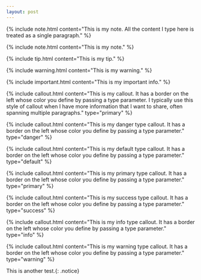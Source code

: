 ```yaml
---
layout: post
---
```


{% include note.html content="This is my note. All the content I type here is treated as a single paragraph." %}

{% include note.html content="This is my note." %}

{% include tip.html content="This is my tip." %}

{% include warning.html content="This is my warning." %}

{% include important.html content="This is my important info." %}

{% include callout.html content="This is my callout. It has a border on the left whose color you define by passing a type parameter. I typically use this style of callout when I have more information that I want to share, often spanning multiple paragraphs." type="primary" %}

{% include callout.html content="This is my danger type callout. It has a border on the left whose color you define by passing a type parameter." type="danger" %}

{% include callout.html content="This is my default type callout. It has a border on the left whose color you define by passing a type parameter." type="default" %}

{% include callout.html content="This is my primary type callout. It has a border on the left whose color you define by passing a type parameter." type="primary" %}

{% include callout.html content="This is my success type callout. It has a border on the left whose color you define by passing a type parameter." type="success" %}

{% include callout.html content="This is my info type callout. It has a border on the left whose color you define by passing a type parameter." type="info" %}

{% include callout.html content="This is my warning type callout. It has a border on the left whose color you define by passing a type parameter." type="warning" %}

This is another test.{: .notice}
